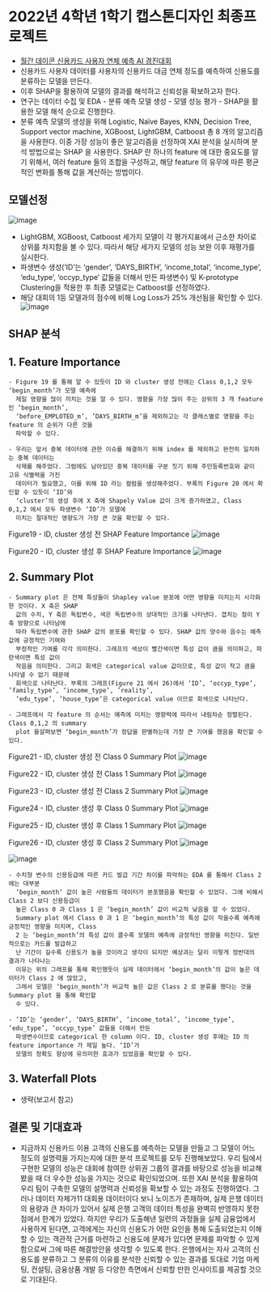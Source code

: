 # 2022년 4학년 1학기 캡스톤디자인 최종프로젝트
- [월간 데이콘 신용카드 사용자 연체 예측 AI 경진대회](https://dacon.io/competitions/official/235713/overview/description)
- 신용카드 사용자 데이터를 사용자의 신용카드 대금 연체 정도를 예측하여 신용도를 분류하는 모델을 만든다.
- 이후 SHAP을 활용하여 모델의 결과를 해석하고 신뢰성을 확보하고자 한다.
- 연구는 데이터 수집 및 EDA - 분류 예측 모델 생성 - 모델 성능 평가 - SHAP을 활용한 모델 해석 순으로 진행한다.
- 분류 예측 모델의 생성을 위해 Logistic, Naïve Bayes, KNN, Decision Tree, Support vector machine, XGBoost, LightGBM, Catboost 총 8 개의 알고리즘을 사용한다. 이중 가장 성능이 좋은 알고리즘을 선정하여 XAI 분석을 실시하며 분석 방법으로는 SHAP 을 사용한다. SHAP 란 하나의 feature 에 대한 중요도를 알기 위해서, 여러 feature 들의 조합을 구성하고, 해당 feature 의 유무에 따른 평균적인 변화를 통해 값을 계산하는 방법이다.

## 모델선정
![image](https://user-images.githubusercontent.com/93179525/220556521-ded01dbc-3365-479f-9388-495fbf4d3ea7.png)
- LightGBM, XGBoost, Catboost 세가지 모델이 각 평가지표에서 근소한 차이로 상위를 차지함을 볼 수 있다. 따라서 해당 세가지 모델의 성능 보완 이후 재평가를 실시한다.
- 파생변수 생성(‘ID’는 ‘gender’, ‘DAYS_BIRTH’, ‘income_total’, ‘income_type’, ‘edu_type’, ‘occyp_type’ 값들을 더해서 만든
  파생변수) 및 K-prototype Clustering을 적용한 후 최종 모델로는 Catboost를 선정하였다.
- 해당 대회의 1등 모델과의 점수에 비해 Log Loss가 25% 개선됨을 확인할 수 있다.
![image](https://user-images.githubusercontent.com/93179525/220556450-05e99010-f266-4502-b100-8a8a8cbc202c.png)

## SHAP 분석
  ## 1. Feature Importance
    - Figure 19 를 통해 알 수 있듯이 ID 와 cluster 생성 전에는 Class 0,1,2 모두 ‘begin_month’가 모델 예측에
      제일 영향을 많이 끼치는 것을 알 수 있다. 영향을 가장 많이 주는 상위의 3 개 feature 인 ‘begin_month’, 
      ‘before_EMPLOTED_m’, ’DAYS_BIRTH_m’을 제외하고는 각 클래스별로 영향을 주는 feature 의 순위가 다른 것을
      파악할 수 있다.

    - 우리는 앞서 중복 데이터에 관한 이슈를 해결하기 위해 index 를 제외하고 완전히 일치하는 중복 데이터는
      삭제를 해주었다. 그럼에도 남아있던 중복 데이터를 구분 짓기 위해 주민등록번호와 같이 고유 식별력을 가진
      데이터가 필요했고, 이를 위해 ID 라는 컬럼을 생성해주었다. 부록의 Figure 20 에서 확인할 수 있듯이 ‘ID’와
      ‘cluster’의 생성 후에 X 축에 Shapely Value 값이 크게 증가하였고, Class 0,1,2 에서 모두 파생변수 ‘ID’가 모델에
      미치는 절대적인 영향도가 가장 큰 것을 확인할 수 있다.

Figure19 - ID, cluster 생성 전 SHAP Feature Importance
![image](https://user-images.githubusercontent.com/93179525/220558158-c4e5e7e7-a304-47df-a641-5455b789ae69.png)

Figure20 - ID, cluster 생성 후 SHAP Feature Importance
![image](https://user-images.githubusercontent.com/93179525/220558016-bac7be9b-e2b0-4e6f-95ff-4b4c6f080861.png)

  ## 2. Summary Plot
    - Summary plot 은 전체 특성들이 Shapley value 분포에 어떤 영향을 미치는지 시각화 한 것이다. X 축은 SHAP 
      값의 수치, Y 축은 독립변수, 색은 독립변수의 상대적인 크기를 나타낸다. 겹치는 점이 Y 축 방향으로 나타남에
      따라 독립변수에 관한 SHAP 값의 분포를 확인할 수 있다. SHAP 값의 양수와 음수는 예측 값에 긍정적인 기여와
      부정적인 기여를 각각 의미한다. 그래프의 색상이 빨간색이면 특성 값이 큼을 의미하고, 파란색이면 특성 값이
      작음을 의미한다. 그리고 회색은 categorical value 값이므로, 특성 값이 작고 큼을 나타낼 수 없기 때문에
      회색으로 나타난다. 부록의 그래프(Figure 21 에서 26)에서 ‘ID’, ‘occyp_type’, ’family_type’, ‘income_type’, ’reality’, 
      ‘edu_type’, ’house_type’은 categorical value 이므로 회색으로 나타난다.

    - 그래프에서 각 feature 의 순서는 예측에 미치는 영향력에 따라서 내림차순 정렬된다. Class 0,1,2 의 summary 
      plot 을살펴보면 ‘begin_month’가 정답을 판별하는데 가장 큰 기여를 했음을 확인할 수 있다.

Figure21 - ID, cluster 생성 전 Class 0 Summary Plot
![image](https://user-images.githubusercontent.com/93179525/220559060-389cf23b-a28a-472f-9c30-ba742c9a06b5.png)

Figure22 - ID, cluster 생성 전 Class 1 Summary Plot
![image](https://user-images.githubusercontent.com/93179525/220559190-4ec5e828-c692-4312-ab1c-1bee2c34e8dd.png)

Figure23 - ID, cluster 생성 전 Class 2 Summary Plot
![image](https://user-images.githubusercontent.com/93179525/220559233-d784a08b-d8c4-486b-a278-bdf6c803b1f0.png)

Figure24 - ID, cluster 생성 후 Class 0 Summary Plot
![image](https://user-images.githubusercontent.com/93179525/220559286-ab329ab5-0fcc-4f61-b723-f3966206e740.png)

Figure25 - ID, cluster 생성 후 Class 1 Summary Plot
![image](https://user-images.githubusercontent.com/93179525/220559404-8ad044dc-7a19-45c1-8d14-6ac62924920a.png)

Figure26 - ID, cluster 생성 후 Class 2 Summary Plot
![image](https://user-images.githubusercontent.com/93179525/220559431-a18781f9-9ba9-480f-a9e0-dafa894c9153.png)

![image](https://user-images.githubusercontent.com/93179525/220558776-65688ed3-d5be-47d2-a883-4dd20df4b178.png)

    - 수치형 변수의 신용등급에 따른 카드 발급 기간 차이를 파악하는 EDA 를 통해서 Class 2 에는 대부분
      ‘begin_month’ 값이 높은 사람들의 데이터가 분포했음을 확인할 수 있었다. 그에 비해서 Class 2 보다 신용등급이
      높은 Class 0 과 Class 1 은 ‘begin_month’ 값이 비교적 낮음을 알 수 있었다.
      Summary plot 에서 Class 0 과 1 은 ‘begin_month’의 특성 값이 작을수록 예측에 긍정적인 영향을 미치며, Class 
      2 는 ‘begin_month’의 특성 값이 클수록 모델의 예측에 긍정적인 영향을 미친다. 일반적으로는 카드를 발급하고
      난 기간이 길수록 신용도가 높을 것이라고 생각이 되지만 예상과는 달리 이렇게 정반대의 결과가 나타나는
      이유는 위의 그래프를 통해 확인했듯이 실제 데이터에서 ‘begin_month’의 값이 높은 데이터가 Class 2 에 많았고,
      그래서 모델은 ‘begin_month’가 비교적 높은 값은 Class 2 로 분류를 했다는 것을 Summary plot 을 통해 확인할
      수 있다.

    - ‘ID’는 ‘gender’, ‘DAYS_BIRTH’, ‘income_total’, ‘income_type’, ‘edu_type’, ‘occyp_type’ 값들을 더해서 만든
      파생변수이므로 categorical 한 column 이다. ID, cluster 생성 후에는 ID 의 feature importance 가 제일 높다. ‘ID’가
      모델의 정확도 향상에 유의미한 효과가 있었음을 확인할 수 있다.

  ## 3. Waterfall Plots
  - 생략(보고서 참고)
  
 ## 결론 및 기대효과
 - 지금까지 신용카드 이용 고객의 신용도를 예측하는 모델을 만들고 그 모델이 어느 정도의 설명력을 가지는지에
대한 분석 프로젝트를 모두 진행해보았다. 우리 팀에서 구현한 모델의 성능은 대회에 참여한 상위권 그룹의
결과를 바탕으로 성능을 비교해 봤을 때 더 우수한 성능을 가지는 것으로 확인되었으며. 또한 XAI 분석을
활용하여 우리 팀이 구축한 모델의 설명력과 신뢰성을 확보할 수 있는 과정도 진행하였다. 그러나 데이터 자체가11
대회용 데이터이다 보니 노이즈가 존재하며, 실제 은행 데이터의 용량과 큰 차이가 있어서 실제 은행 고객의
데이터 특성을 완벽히 반영하지 못한 점에서 한계가 있었다. 하지만 우리가 도출해낸 일련의 과정들을 실제
금융업에서 사용하게 된다면, 고객에게는 자신의 신용도가 어떤 요인을 통해 도출되었는지 이해할 수 있는
객관적 근거를 마련하고 신용도에 문제가 있다면 문제를 파악할 수 있게 함으로써 그에 따른 해결방안을 생각할
수 있도록 한다. 은행에서는 자사 고객의 신용도를 분류하고 그 분류의 이유를 분석한 신뢰할 수 있는 결과를
토대로 기업 마케팅, 컨설팅, 금융상품 개발 등 다양한 측면에서 신뢰할 만한 인사이트를 제공할 것으로
기대된다.
